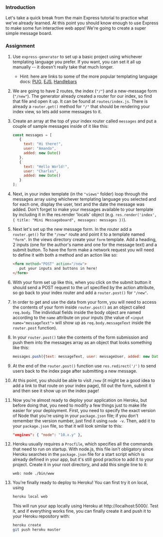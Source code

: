 ### Introduction

Let's take a quick break from the main Express tutorial to practice what we've already learned.  At this point you should know enough to use Express to make some fun interactive web apps! We're going to create a super simple message board.

### Assignment

<div class="lesson-content__panel" markdown="1">

1.   Use `express-generator` to set up a basic project using whichever templating language you prefer. If you want, you can set it all up manually -- it doesn't really take that much longer.
     * Hint: here are links to some of the more popular templating language docs: [PUG](https://pugjs.org/api/getting-started.html), [EJS](https://ejs.co/#docs), [Handlebars](https://handlebarsjs.com/guide/)
2.   We are going to have 2 routes, the index (`"/"`) and a new-message form (`"/new"`). The generator already created a router for our index, so find that file and open it up.  It can be found at `routes/index.js`. There is already a `router.get()` method for `"/"` that should be rendering your index view, so lets add some messages to it.
3.   Create an array at the top of your index router called `messages` and put a couple of sample messages inside of it like this:

     ~~~javascript
     const messages = [
        {
          text: "Hi there!",
          user: "Amando",
          added: new Date()
        },
        {
          text: "Hello World!",
          user: "Charles",
          added: new Date()
        }
     ];
     ~~~

4.   Next, in your index template (in the `"views"` folder) loop through the messages array using whichever templating language you selected and for each one, display the user, text and the date the message was added. Don't forget to make your messages available to your template by including it in the res.render 'locals' object (e.g. `res.render('index', { title: "Mini Messageboard", messages: messages })`).
5.   Next let's set up the new message form.  In the router add a `router.get()` for the `"/new"` route and point it to a template named `"form"`. In the views directory create your `form` template. Add a heading, 2 inputs (one for the author's name and one for the message text) and a submit button. To have the form make a network request you will need to define it with both a method and an action like so:

     ~~~html
     <form method="POST" action="/new">
        put your inputs and buttons in here!
     </form>
     ~~~

6.   With your form set up like this, when you click on the submit button it should send a POST request to the url specified by the action attribute, so go back to your index router and add a `router.post()` for `"/new"`.
7.   In order to get and use the data from your form, you will need to access the contents of your form inside `router.post()` as an object called `req.body`. The individual fields inside the body object are named according to the `name` attribute on your inputs (the value of `<input name="messageText">` will show up as `req.body.messageText` inside the `router.post` function).
8.   In your `router.post()` take the contents of the form submission and push them into the messages array as an object that looks something like this:

     ~~~javascript
     messages.push({text: messageText, user: messageUser, added: new Date()});
     ~~~

9.   At the end of the `router.post()` function use `res.redirect('/')` to send users back to the index page after submitting a new message.
10.  At this point, you should be able to visit `/new` (it might be a good idea to add a link to that route on your index page), fill out the form, submit it and then see it show up on the index page!
11.  Now you're almost ready to deploy your application on Heroku, but before doing that, you need to modify a few things just to make life easier for your deployment. First, you need to specify the exact version of Node that you're using in your `package.json` file; if you don't remember the version number, just find it using `node -v`. Then, add it to your `package.json` file, so that it will look similar to this:

     ~~~json
     "engines": { "node": "10.x.y" },
     ~~~

12.  Heroku usually requires a `Procfile`, which specifies all the commands that need to run on startup. With node.js, this file isn't obligatory since Heroku searches in the `package.json` file for a start script which is already defined in your app, but it's still good practice to add it to your project. Create it in your root directory, and add this single line to it:

     ~~~
     web: node ./bin/www
     ~~~

13.  You're finally ready to deploy to Heroku! You can first try it on local, using 

     ~~~bash
     heroku local web
     ~~~

     This will run your app locally using Heroku at http://localhost:5000/. Test it, and if everything works fine, you can finally create it and push it to your Heroku repository with:

     ~~~bash  
     heroku create
     git push heroku master
     ~~~

</div>
